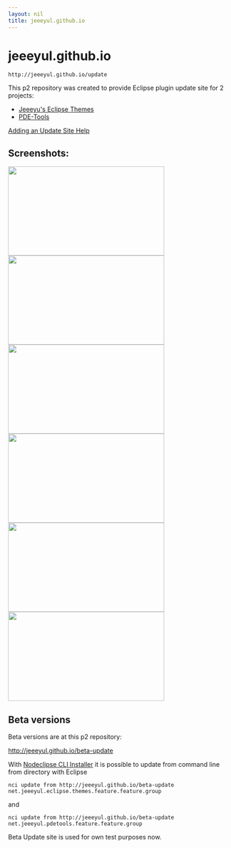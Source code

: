 ```yaml
---
layout: nil
title: jeeeyul.github.io
---
```



# jeeeyul.github.io

`http://jeeeyul.github.io/update` 

This p2 repository was created to provide Eclipse plugin update site for 2 projects:  

- [Jeeeyu's Eclipse Themes](https://github.com/jeeeyul/eclipse-themes)
- [PDE-Tools](https://github.com/jeeeyul/pde-tools)

[Adding an Update Site Help](http://marketplace.eclipse.org/updatesite/help?url=http://jeeeyul.github.io/update)

## Screenshots:

<a href="https://github.com/jeeeyul/pde-tools">
<img src="https://raw.github.com/jeeeyul/pde-tools/master/net.jeeeyul.pdetools.resource/clipboard-history-paste.png" width="350" height="200" /></a>
<a href="https://github.com/jeeeyul/pde-tools">
<img src="https://raw.github.com/jeeeyul/pde-tools/master/net.jeeeyul.pdetools.resource/icon-preview.png" width="350" height="200" /></a>
<a href="https://github.com/jeeeyul/pde-tools">
<img src="https://raw.github.com/jeeeyul/pde-tools/master/net.jeeeyul.pdetools.resource/shared-image-generator.png" width="350" height="200" /></a>
<a href="https://github.com/jeeeyul/pde-tools">
<img src="https://raw.github.com/jeeeyul/pde-tools/master/net.jeeeyul.pdetools.resource/bundle-image-navigator.png" width="350" height="200" /></a>
<a href="https://github.com/jeeeyul/pde-tools">
<img src="https://raw.github.com/jeeeyul/pde-tools/master/net.jeeeyul.pdetools.resource/crazy-outline.png" width="350" height="200" /></a>
<a href="https://github.com/jeeeyul/pde-tools">
<img src="https://raw.github.com/jeeeyul/pde-tools/master/net.jeeeyul.pdetools.resource/release-note/1.1/workspace-launcher.png" width="350" height="200" /></a>

## Beta versions

Beta versions are at this p2 repository:

http://jeeeyul.github.io/beta-update

With [Nodeclipse CLI Installer](http://marketplace.eclipse.org/content/nodeclipse-cli-installer) 
it is possible to update from command line from directory with Eclipse

`nci update from http://jeeeyul.github.io/beta-update net.jeeeyul.eclipse.themes.feature.feature.group`

and

`nci update from http://jeeeyul.github.io/beta-update net.jeeeyul.pdetools.feature.feature.group`

Beta Update site is used for own test purposes now.
